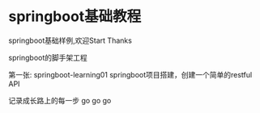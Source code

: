 # springboot基础教程
springboot基础样例,欢迎Start  Thanks

springboot的脚手架工程

第一张:	springboot-learning01
	springboot项目搭建，创建一个简单的restful API
	

记录成长路上的每一步
go go go
